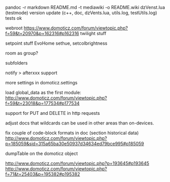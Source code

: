 pandoc -r markdown README.md -t mediawiki -o README.wiki
dzVenst.lua (testmode)
version update (c++, doc, dzVents.lua, utils.log, testUtils.log)
tests ok

webroot https://www.domoticz.com/forum/viewtopic.php?f=59&t=20970&p=162316#p162316
twilight stuff

setpoint stuff EvoHome
sethue, setcolbrightness

room as group?

subfolders

notify > afterxxx support

more settings in domoticz.settings

load global_data as the first module: http://www.domoticz.com/forum/viewtopic.php?f=59&t=23018&p=177534#p177534

support for PUT and DELETE in http requests

adjust docs that wildcards can be used in other areas than on-devices.

fix couple of code-block formats in doc (section historical data)
http://www.domoticz.com/forum/viewtopic.php?p=185059&sid=315a65ba30e50937d34634ed79bce995#p185059

dumpTable on the domoticz object

http://www.domoticz.com/forum/viewtopic.php?p=193645#p193645
http://www.domoticz.com/forum/viewtopic.php?f=71&t=25403&p=195382#p195382
